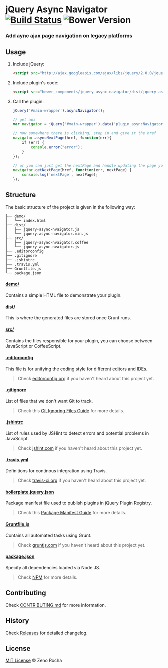 # jQuery Async Navigator [![Build Status](https://travis-ci.org/electblake/jquery-async-navigator.svg?branch=master)](https://travis-ci.org/electblake/jquery-async-navigator) ![Bower Version](https://badge.fury.io/bo/jquery-async-navigator.svg)

### Add aync ajax page navigation on legacy platforms

## Usage

1. Include jQuery:

	```html
	<script src="http://ajax.googleapis.com/ajax/libs/jquery/2.0.0/jquery.min.js"></script>
	```

2. Include plugin's code:

	```html
	<script src="bower_components/jquery-async-navigator/dist/jquery-async-navigator.min.js"></script>
	```

3. Call the plugin:

	```javascript
	jQuery('#main-wrapper').asyncNavigator();
	
	// get api
	var navigator = jQuery('#main-wrapper').data('plugin_asyncNavigator');

	// now somewhere there is clicking, step in and give it the href
	navigator.asyncNextPage(href, function(err){
		if (err) {
			console.error("error");
		}
	});

	// or you can just get the nextPage and handle updating the page yourself
	navigator.getNextPage(href, function(err, nextPage) {
		console.log('nextPage', nextPage);
	});
	```

## Structure

The basic structure of the project is given in the following way:

```
├── demo/
│   └── index.html
├── dist/
│   ├── jquery-async-nvaigator.js
│   └── jquery.async-navigator.min.js
├── src/
│   ├── jquery-async-nvaigator.coffee
│   └── jquery-async-nvaigator.js
├── .editorconfig
├── .gitignore
├── .jshintrc
├── .travis.yml
├── Gruntfile.js
└── package.json
```

#### [demo/](https://github.com/electblake/jquery-async-navigator/tree/master/demo)

Contains a simple HTML file to demonstrate your plugin.

#### [dist/](https://github.com/electblake/jquery-async-navigator/tree/master/dist)

This is where the generated files are stored once Grunt runs.

#### [src/](https://github.com/electblake/jquery-async-navigator/tree/master/src)

Contains the files responsible for your plugin, you can choose between JavaScript or CoffeeScript.

#### [.editorconfig](https://github.com/electblake/jquery-async-navigator/tree/master/.editorconfig)

This file is for unifying the coding style for different editors and IDEs.

> Check [editorconfig.org](http://editorconfig.org) if you haven't heard about this project yet.

#### [.gitignore](https://github.com/electblake/jquery-async-navigator/tree/master/.gitignore)

List of files that we don't want Git to track.

> Check this [Git Ignoring Files Guide](https://help.github.com/articles/ignoring-files) for more details.

#### [.jshintrc](https://github.com/electblake/jquery-async-navigator/tree/master/.jshintrc)

List of rules used by JSHint to detect errors and potential problems in JavaScript.

> Check [jshint.com](http://jshint.com/about/) if you haven't heard about this project yet.

#### [.travis.yml](https://github.com/electblake/jquery-async-navigator/tree/master/.travis.yml)

Definitions for continous integration using Travis.

> Check [travis-ci.org](http://about.travis-ci.org/) if you haven't heard about this project yet.

#### [boilerplate.jquery.json](https://github.com/electblake/jquery-async-navigator/tree/master/boilerplate.jquery.json)

Package manifest file used to publish plugins in jQuery Plugin Registry.

> Check this [Package Manifest Guide](http://plugins.jquery.com/docs/package-manifest/) for more details.

#### [Gruntfile.js](https://github.com/electblake/jquery-async-navigator/tree/master/Gruntfile.js)

Contains all automated tasks using Grunt.

> Check [gruntjs.com](http://gruntjs.com) if you haven't heard about this project yet.

#### [package.json](https://github.com/electblake/jquery-async-navigator/tree/master/package.json)

Specify all dependencies loaded via Node.JS.

> Check [NPM](https://npmjs.org/doc/json.html) for more details.

## Contributing

Check [CONTRIBUTING.md](https://github.com/electblake/jquery-async-navigator/blob/master/CONTRIBUTING.md) for more information.

## History

Check [Releases](https://github.com/electblake/jquery-async-navigator/releases) for detailed changelog.

## License

[MIT License](http://zenorocha.mit-license.org/) © Zeno Rocha
